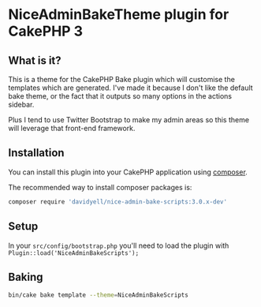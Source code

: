 # NiceAdminBakeTheme plugin for CakePHP 3

## What is it?
This is a theme for the CakePHP Bake plugin which will customise the templates which are generated. I've made it because 
I don't like the default bake theme, or the fact that it outputs so many options in the actions sidebar.

Plus I tend to use Twitter Bootstrap to make my admin areas so this theme will leverage that front-end framework.

## Installation
You can install this plugin into your CakePHP application using [composer](http://getcomposer.org).

The recommended way to install composer packages is:

```bash
composer require 'davidyell/nice-admin-bake-scripts:3.0.x-dev'
```

## Setup
In your `src/config/bootstrap.php` you'll need to load the plugin with `Plugin::load('NiceAdminBakeScripts');`

## Baking
```bash
bin/cake bake template --theme=NiceAdminBakeScripts
```